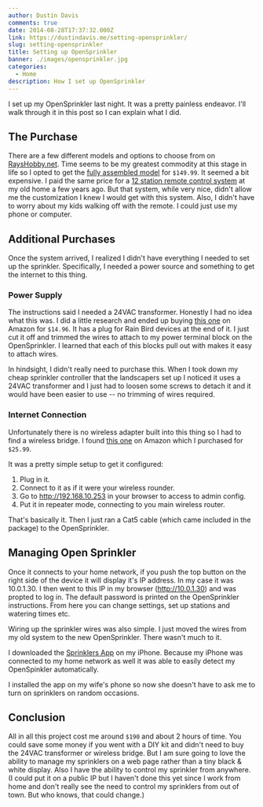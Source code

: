 ```yaml
---
author: Dustin Davis
comments: true
date: 2014-08-28T17:37:32.000Z
link: https://dustindavis.me/setting-opensprinkler/
slug: setting-opensprinkler
title: Setting up OpenSprinkler
banner: ./images/opensprinkler.jpg
categories:
  - Home
description: How I set up OpenSprinkler
---
```


I set up my OpenSprinkler last night. It was a pretty painless endeavor. I'll
walk through it in this post so I can explain what I did.

## The Purchase

There are a few different models and options to choose from on
[RaysHobby.net](http://rayshobby.net/cart/). Time seems to be my greatest
commodity at this stage in life so I opted to get the
[fully assembled model](http://rayshobby.net/cart/os) for `$149.99`. It seemed a
bit expensive. I paid the same price for a
[12 station remote control system](http://www.amazon.com/Orbit-Watermaster-91922-Twelve-Station-Sprinkler/dp/B001PQGLRY/ref=sr_1_1?ie=UTF8&qid=1409240934&sr=8-1&keywords=remote+sprinklers)
at my old home a few years ago. But that system, while very nice, didn't allow
me the customization I knew I would get with this system. Also, I didn't have to
worry about my kids walking off with the remote. I could just use my phone or
computer.

## Additional Purchases

Once the system arrived, I realized I didn't have everything I needed to set up
the sprinkler. Specifically, I needed a power source and something to get the
internet to this thing.

### Power Supply

The instructions said I needed a 24VAC transformer. Honestly I had no idea what
this was. I did a little research and ended up buying
[this one](http://www.amazon.com/gp/product/B000DCN8LS/ref=as_li_tl?ie=UTF8&camp=1789&creative=390957&creativeASIN=B000DCN8LS&linkCode=as2&tag=randomlinks-20&linkId=DLVRB6K3JAIY4YS7)
on Amazon for `$14.96`. It has a plug for Rain Bird devices at the end of it. I
just cut it off and trimmed the wires to attach to my power terminal block on
the OpenSprinkler. I learned that each of this blocks pull out with makes it
easy to attach wires.

In hindsight, I didn't really need to purchase this. When I took down my cheap
sprinkler controller that the landscapers set up I noticed it uses a 24VAC
transformer and I just had to loosen some screws to detach it and it would have
been easier to use -- no trimming of wires required.

### Internet Connection

Unfortunately there is no wireless adapter built into this thing so I had to
find a wireless bridge. I found
[this one](http://www.amazon.com/gp/product/B00FTV114Y/ref=as_li_tl?ie=UTF8&camp=1789&creative=390957&creativeASIN=B00FTV114Y&linkCode=as2&tag=randomlinks-20&linkId=YZL24PZA6GAN3FKM)
on Amazon which I purchased for `$25.99`.

It was a pretty simple setup to get it configured:

1. Plug in it.
2. Connect to it as if it were your wireless rounder.
3. Go to http://192.168.10.253 in your browser to access to admin config.
4. Put it in repeater mode, connecting to you main wireless router.

That's basically it. Then I just ran a Cat5 cable (which came included in the
package) to the OpenSprinkler.

## Managing Open Sprinkler

Once it connects to your home network, if you push the top button on the right
side of the device it will display it's IP address. In my case it was 10.0.1.30.
I then went to this IP in my browser (http://10.0.1.30) and was propted to log
in. The default password is printed on the OpenSprinkler instructions. From here
you can change settings, set up stations and watering times etc.

Wiring up the sprinkler wires was also simple. I just moved the wires from my
old system to the new OpenSprinkler. There wasn't much to it.

I downloaded the
[Sprinklers App](https://itunes.apple.com/us/app/sprinklers/id830988967?mt=8) on
my iPhone. Because my iPhone was connected to my home network as well it was
able to easily detect my OpenSpinkler automatically.

I installed the app on my wife's phone so now she doesn't have to ask me to turn
on sprinklers on random occasions.

## Conclusion

All in all this project cost me around `$190` and about 2 hours of time. You
could save some money if you went with a DIY kit and didn't need to buy the
24VAC transformer or wireless bridge. But I am sure going to love the ability to
manage my sprinklers on a web page rather than a tiny black & white display.
Also I have the ability to control my sprinkler from anywhere. (I could put it
on a public IP but I haven't done this yet since I work from home and don't
really see the need to control my sprinklers from out of town. But who knows,
that could change.)
